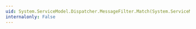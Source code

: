 ```yaml
---
uid: System.ServiceModel.Dispatcher.MessageFilter.Match(System.ServiceModel.Channels.MessageBuffer)
internalonly: False
---
```

